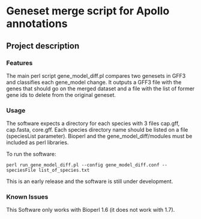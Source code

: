 # Geneset merge script for Apollo annotations

## Project description

### Features

The main perl script gene_model_diff.pl compares two genesets in GFF3 and classifies each gene_model change. 
It outputs a GFF3 file with the genes that should go on the merged dataset and a file with the list of former gene ids to delete from the original geneset.

### Usage

The software expects a directory for each species with 3 files cap.gff, cap.fasta, core.gff. Each species directory name should be listed on a file (speciesList parameter).
Bioperl and the gene_model_diff/modules must be included as perl libraries.

To run the software:  

    perl run_gene_model_diff.pl --config gene_model_diff.conf --speciesFile list_of_species.txt

This is an early release and the software is still under development. 

### Known Issues

This Software only works with Bioperl 1.6 (it does not work with 1.7).
